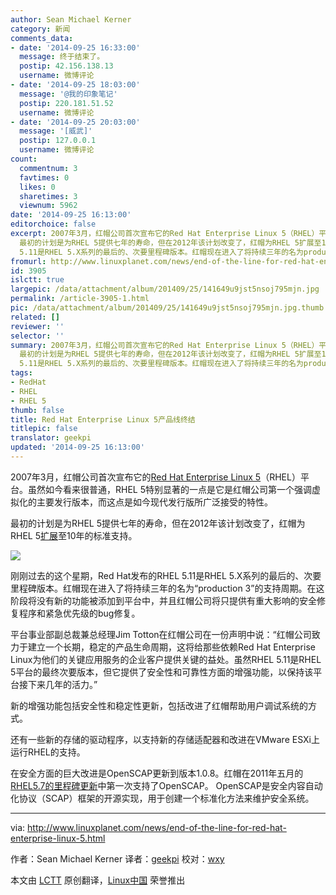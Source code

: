 ```yaml
---
author: Sean Michael Kerner
category: 新闻
comments_data:
- date: '2014-09-25 16:33:00'
  message: 终于结束了。
  postip: 42.156.138.13
  username: 微博评论
- date: '2014-09-25 18:03:00'
  message: '@我的印象笔记'
  postip: 220.181.51.52
  username: 微博评论
- date: '2014-09-25 20:03:00'
  message: '[威武]'
  postip: 127.0.0.1
  username: 微博评论
count:
  commentnum: 3
  favtimes: 0
  likes: 0
  sharetimes: 3
  viewnum: 5962
date: '2014-09-25 16:13:00'
editorchoice: false
excerpt: 2007年3月，红帽公司首次宣布它的Red Hat Enterprise Linux 5（RHEL）平台。虽然如今看来很普通，RHEL 5特别显著的一点是它是红帽公司第一个强调虚拟化的主要发行版本，而这点是如今现代发行版所广泛接受的特性。
  最初的计划是为RHEL 5提供七年的寿命，但在2012年该计划改变了，红帽为RHEL 5扩展至10年的标准支持。  刚刚过去的这个星期，Red Hat发布的RHEL
  5.11是RHEL 5.X系列的最后的、次要里程碑版本。红帽现在进入了将持续三年的名为production 3的支持周期。在这阶段将没有新的功能被添加到平台中，并且红帽公司将只提供有重大影响的
fromurl: http://www.linuxplanet.com/news/end-of-the-line-for-red-hat-enterprise-linux-5.html
id: 3905
islctt: true
largepic: /data/attachment/album/201409/25/141649u9jst5nsoj795mjn.jpg
permalink: /article-3905-1.html
pic: /data/attachment/album/201409/25/141649u9jst5nsoj795mjn.jpg.thumb.jpg
related: []
reviewer: ''
selector: ''
summary: 2007年3月，红帽公司首次宣布它的Red Hat Enterprise Linux 5（RHEL）平台。虽然如今看来很普通，RHEL 5特别显著的一点是它是红帽公司第一个强调虚拟化的主要发行版本，而这点是如今现代发行版所广泛接受的特性。
  最初的计划是为RHEL 5提供七年的寿命，但在2012年该计划改变了，红帽为RHEL 5扩展至10年的标准支持。  刚刚过去的这个星期，Red Hat发布的RHEL
  5.11是RHEL 5.X系列的最后的、次要里程碑版本。红帽现在进入了将持续三年的名为production 3的支持周期。在这阶段将没有新的功能被添加到平台中，并且红帽公司将只提供有重大影响的
tags:
- RedHat
- RHEL
- RHEL 5
thumb: false
title: Red Hat Enterprise Linux 5产品线终结
titlepic: false
translator: geekpi
updated: '2014-09-25 16:13:00'
---
```


2007年3月，红帽公司首次宣布它的[Red Hat Enterprise Linux 5](http://www.internetnews.com/ent-news/article.php/3665641)（RHEL）平台。虽然如今看来很普通，RHEL 5特别显著的一点是它是红帽公司第一个强调虚拟化的主要发行版本，而这点是如今现代发行版所广泛接受的特性。


最初的计划是为RHEL 5提供七年的寿命，但在2012年该计划改变了，红帽为RHEL 5[扩展](http://www.serverwatch.com/server-news/red-hat-extends-linux-support.html)至10年的标准支持。


![](/data/attachment/album/201409/25/141649u9jst5nsoj795mjn.jpg)


刚刚过去的这个星期，Red Hat发布的RHEL 5.11是RHEL 5.X系列的最后的、次要里程碑版本。红帽现在进入了将持续三年的名为“production 3”的支持周期。在这阶段将没有新的功能被添加到平台中，并且红帽公司将只提供有重大影响的安全修复程序和紧急优先级的bug修复。


平台事业部副总裁兼总经理Jim Totton在红帽公司在一份声明中说：“红帽公司致力于建立一个长期，稳定的产品生命周期，这将给那些依赖Red Hat Enterprise Linux为他们的关键应用服务的企业客户提供关键的益处。虽然RHEL 5.11是RHEL 5平台的最终次要版本，但它提供了安全性和可靠性方面的增强功能，以保持该平台接下来几年的活力。”


新的增强功能包括安全性和稳定性更新，包括改进了红帽帮助用户调试系统的方式。


还有一些新的存储的驱动程序，以支持新的存储适配器和改进在VMware ESXi上运行RHEL的支持。


在安全方面的巨大改进是OpenSCAP更新到版本1.0.8。红帽在2011年五月的[RHEL5.7的里程碑更新](http://www.internetnews.com/skerner/2011/05/red-hat-enterprise-linux-57-ad.html)中第一次支持了OpenSCAP。 OpenSCAP是安全内容自动化协议（SCAP）框架的开源实现，用于创建一个标准化方法来维护安全系统。




---


via: <http://www.linuxplanet.com/news/end-of-the-line-for-red-hat-enterprise-linux-5.html>


作者：Sean Michael Kerner 译者：[geekpi](https://github.com/geekpi) 校对：[wxy](https://github.com/wxy)


本文由 [LCTT](https://github.com/LCTT/TranslateProject) 原创翻译，[Linux中国](http://linux.cn/) 荣誉推出
